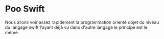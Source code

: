# Poo Swift

Nous allons voir assez rapidement la programmation orienté objet du niveau du langage swift l'ayant déjà vu dans d'autre langage le principe est le même&#x20;

